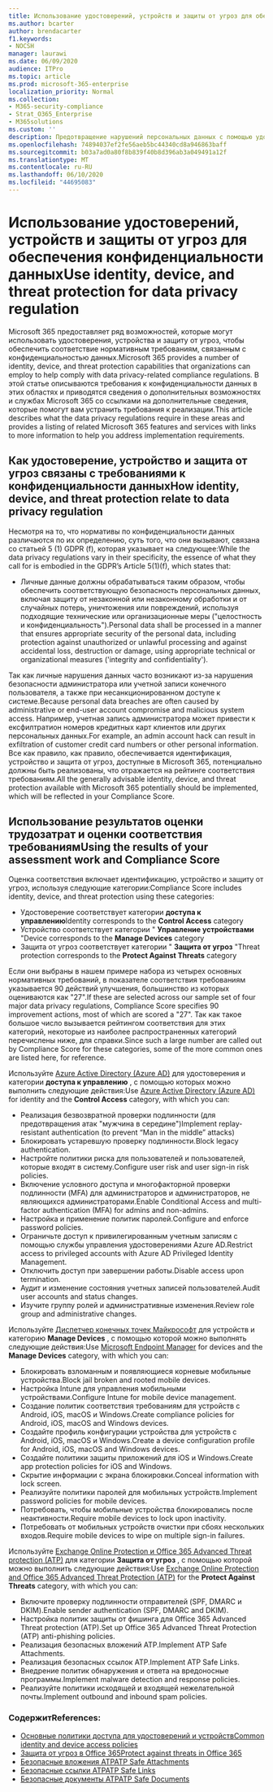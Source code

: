 ```yaml
---
title: Использование удостоверений, устройств и защиты от угроз для обеспечения конфиденциальности данных
ms.author: bcarter
author: brendacarter
f1.keywords:
- NOCSH
manager: laurawi
ms.date: 06/09/2020
audience: ITPro
ms.topic: article
ms.prod: microsoft-365-enterprise
localization_priority: Normal
ms.collection:
- M365-security-compliance
- Strat_O365_Enterprise
- M365solutions
ms.custom: ''
description: Предотвращение нарушений персональных данных с помощью удостоверений, устройств и служб защиты от угроз Microsoft 365.
ms.openlocfilehash: 74894037ef2fe56aeb5bc44340cd8a946863baff
ms.sourcegitcommit: b03a7ad0a80f8b839f40b8d396ab3a049491a12f
ms.translationtype: MT
ms.contentlocale: ru-RU
ms.lasthandoff: 06/10/2020
ms.locfileid: "44695083"
---
```

# <a name="use-identity-device-and-threat-protection-for-data-privacy-regulation"></a><span data-ttu-id="c6920-103">Использование удостоверений, устройств и защиты от угроз для обеспечения конфиденциальности данных</span><span class="sxs-lookup"><span data-stu-id="c6920-103">Use identity, device, and threat protection for data privacy regulation</span></span>

<span data-ttu-id="c6920-104">Microsoft 365 предоставляет ряд возможностей, которые могут использовать удостоверения, устройства и защиту от угроз, чтобы обеспечить соответствие нормативным требованиям, связанным с конфиденциальностью данных.</span><span class="sxs-lookup"><span data-stu-id="c6920-104">Microsoft 365 provides a number of identity, device, and threat protection capabilities that organizations can employ to help comply with data privacy-related compliance regulations.</span></span> <span data-ttu-id="c6920-105">В этой статье описываются требования к конфиденциальности данных в этих областях и приводятся сведения о дополнительных возможностях и службах Microsoft 365 со ссылками на дополнительные сведения, которые помогут вам устранить требования к реализации.</span><span class="sxs-lookup"><span data-stu-id="c6920-105">This article describes what the data privacy regulations require in these areas and provides a listing of related Microsoft 365 features and services with links to more information to help you address implementation requirements.</span></span>

## <a name="how-identity-device-and-threat-protection-relate-to-data-privacy-regulation"></a><span data-ttu-id="c6920-106">Как удостоверение, устройство и защита от угроз связаны с требованиями к конфиденциальности данных</span><span class="sxs-lookup"><span data-stu-id="c6920-106">How identity, device, and threat protection relate to data privacy regulation</span></span>

<span data-ttu-id="c6920-107">Несмотря на то, что нормативы по конфиденциальности данных различаются по их определению, суть того, что они вызывают, связана со статьей 5 (1) GDPR (f), которая указывает на следующее:</span><span class="sxs-lookup"><span data-stu-id="c6920-107">While the data privacy regulations vary in their specificity, the essence of what they call for is embodied in the GDPR’s Article 5(1)(f), which states that:</span></span> 

- <span data-ttu-id="c6920-108">Личные данные должны обрабатываться таким образом, чтобы обеспечить соответствующую безопасность персональных данных, включая защиту от незаконной или незаконному обработки и от случайных потерь, уничтожения или повреждений, используя подходящие технические или организационные меры ("целостность и конфиденциальность").</span><span class="sxs-lookup"><span data-stu-id="c6920-108">Personal data shall be processed in a manner that ensures appropriate security of the personal data, including protection against unauthorized or unlawful processing and against accidental loss, destruction or damage, using appropriate technical or organizational measures ('integrity and confidentiality').</span></span>

<span data-ttu-id="c6920-109">Так как личные нарушения данных часто возникают из-за нарушения безопасности администратора или учетной записи конечного пользователя, а также при несанкционированном доступе к системе.</span><span class="sxs-lookup"><span data-stu-id="c6920-109">Because personal data breaches are often caused by administrative or end-user account compromise and malicious system access.</span></span> <span data-ttu-id="c6920-110">Например, учетная запись администратора может привести к ексфилтратион номеров кредитных карт клиентов или других персональных данных.</span><span class="sxs-lookup"><span data-stu-id="c6920-110">For example, an admin account hack can result in exfiltration of customer credit card numbers or other personal information.</span></span> <span data-ttu-id="c6920-111">Все как правило, как правило, обеспечивается идентификация, устройство и защита от угроз, доступные в Microsoft 365, потенциально должны быть реализованы, что отражается на рейтинге соответствия требованиям.</span><span class="sxs-lookup"><span data-stu-id="c6920-111">All the generally advisable identity, device, and threat protection available with Microsoft 365 potentially should be implemented, which will be reflected in your Compliance Score.</span></span>

## <a name="using-the-results-of-your-assessment-work-and-compliance-score"></a><span data-ttu-id="c6920-112">Использование результатов оценки трудозатрат и оценки соответствия требованиям</span><span class="sxs-lookup"><span data-stu-id="c6920-112">Using the results of your assessment work and Compliance Score</span></span>

<span data-ttu-id="c6920-113">Оценка соответствия включает идентификацию, устройство и защиту от угроз, используя следующие категории:</span><span class="sxs-lookup"><span data-stu-id="c6920-113">Compliance Score includes identity, device, and threat protection using these categories:</span></span>

- <span data-ttu-id="c6920-114">Удостоверение соответствует категории **доступа к управлению**</span><span class="sxs-lookup"><span data-stu-id="c6920-114">Identity corresponds to the **Control Access** category</span></span>
- <span data-ttu-id="c6920-115">Устройство соответствует категории " **Управление устройствами** "</span><span class="sxs-lookup"><span data-stu-id="c6920-115">Device corresponds to the **Manage Devices** category</span></span>
- <span data-ttu-id="c6920-116">Защита от угроз соответствует категории " **Защита от угроз** "</span><span class="sxs-lookup"><span data-stu-id="c6920-116">Threat protection corresponds to the **Protect Against Threats** category</span></span>
 
<span data-ttu-id="c6920-117">Если они выбраны в нашем примере набора из четырех основных нормативных требований, в показателе соответствия требованиям указывается 90 действий улучшения, большинство из которых оцениваются как "27".</span><span class="sxs-lookup"><span data-stu-id="c6920-117">If these are selected across our sample set of four major data privacy regulations, Compliance Score specifies 90 improvement actions, most of which are scored a "27".</span></span> <span data-ttu-id="c6920-118">Так как такое большое число вызывается рейтингом соответствия для этих категорий, некоторые из наиболее распространенных категорий перечислены ниже, для справки.</span><span class="sxs-lookup"><span data-stu-id="c6920-118">Since such a large number are called out by Compliance Score for these categories, some of the more common ones are listed here, for reference.</span></span>

<span data-ttu-id="c6920-119">Используйте [Azure Active Directory (Azure AD)](https://azure.microsoft.com/services/active-directory/) для удостоверения и категории **доступа к управлению** , с помощью которых можно выполнить следующие действия:</span><span class="sxs-lookup"><span data-stu-id="c6920-119">Use [Azure Active Directory (Azure AD)](https://azure.microsoft.com/services/active-directory/) for identity and the **Control Access** category, with which you can:</span></span>

- <span data-ttu-id="c6920-120">Реализация безвозвратной проверки подлинности (для предотвращения атак "мужчина в середине")</span><span class="sxs-lookup"><span data-stu-id="c6920-120">Implement replay-resistant authentication (to prevent “Man in the middle” attacks)</span></span>
- <span data-ttu-id="c6920-121">Блокировать устаревшую проверку подлинности.</span><span class="sxs-lookup"><span data-stu-id="c6920-121">Block legacy authentication.</span></span>
- <span data-ttu-id="c6920-122">Настройте политики риска для пользователей и пользователей, которые входят в систему.</span><span class="sxs-lookup"><span data-stu-id="c6920-122">Configure user risk and user sign-in risk policies.</span></span>
- <span data-ttu-id="c6920-123">Включение условного доступа и многофакторной проверки подлинности (MFA) для администраторов и администраторов, не являющихся администраторами.</span><span class="sxs-lookup"><span data-stu-id="c6920-123">Enable Conditional Access and multi-factor authentication (MFA) for admins and non-admins.</span></span>
- <span data-ttu-id="c6920-124">Настройка и применение политик паролей.</span><span class="sxs-lookup"><span data-stu-id="c6920-124">Configure and enforce password policies.</span></span>
- <span data-ttu-id="c6920-125">Ограничьте доступ к привилегированным учетным записям с помощью службы управления удостоверениями Azure AD.</span><span class="sxs-lookup"><span data-stu-id="c6920-125">Restrict access to privileged accounts with Azure AD Privileged Identity Management.</span></span>
- <span data-ttu-id="c6920-126">Отключить доступ при завершении работы.</span><span class="sxs-lookup"><span data-stu-id="c6920-126">Disable access upon termination.</span></span>
- <span data-ttu-id="c6920-127">Аудит и изменение состояния учетных записей пользователей.</span><span class="sxs-lookup"><span data-stu-id="c6920-127">Audit user accounts and status changes.</span></span>
- <span data-ttu-id="c6920-128">Изучите группу ролей и административные изменения.</span><span class="sxs-lookup"><span data-stu-id="c6920-128">Review role group and administrative changes.</span></span>

<span data-ttu-id="c6920-129">Используйте [Диспетчер конечных точек Майкрософт](https://www.microsoft.com/microsoft-365/microsoft-endpoint-manager) для устройств и категорию **Manage Devices** , с помощью которой можно выполнять следующие действия:</span><span class="sxs-lookup"><span data-stu-id="c6920-129">Use [Microsoft Endpoint Manager](https://www.microsoft.com/microsoft-365/microsoft-endpoint-manager) for devices and the **Manage Devices** category, with which you can:</span></span>

- <span data-ttu-id="c6920-130">Блокировать взломанным и появляющиеся корневые мобильные устройства.</span><span class="sxs-lookup"><span data-stu-id="c6920-130">Block jail broken and rooted mobile devices.</span></span>
- <span data-ttu-id="c6920-131">Настройка Intune для управления мобильными устройствами.</span><span class="sxs-lookup"><span data-stu-id="c6920-131">Configure Intune for mobile device management.</span></span>
- <span data-ttu-id="c6920-132">Создание политик соответствия требованиям для устройств с Android, iOS, macOS и Windows.</span><span class="sxs-lookup"><span data-stu-id="c6920-132">Create compliance policies for Android, iOS, macOS and Windows devices.</span></span>
- <span data-ttu-id="c6920-133">Создайте профиль конфигурации устройства для устройств с Android, iOS, macOS и Windows.</span><span class="sxs-lookup"><span data-stu-id="c6920-133">Create a device configuration profile for Android, iOS, macOS and Windows devices.</span></span>
- <span data-ttu-id="c6920-134">Создайте политики защиты приложений для iOS и Windows.</span><span class="sxs-lookup"><span data-stu-id="c6920-134">Create app protection policies for iOS and Windows.</span></span>
- <span data-ttu-id="c6920-135">Скрытие информации с экрана блокировки.</span><span class="sxs-lookup"><span data-stu-id="c6920-135">Conceal information with lock screen.</span></span>
- <span data-ttu-id="c6920-136">Реализуйте политики паролей для мобильных устройств.</span><span class="sxs-lookup"><span data-stu-id="c6920-136">Implement password policies for mobile devices.</span></span>
- <span data-ttu-id="c6920-137">Потребовать, чтобы мобильные устройства блокировались после неактивности.</span><span class="sxs-lookup"><span data-stu-id="c6920-137">Require mobile devices to lock upon inactivity.</span></span>
- <span data-ttu-id="c6920-138">Потребовать от мобильных устройств очистки при сбоях нескольких входов.</span><span class="sxs-lookup"><span data-stu-id="c6920-138">Require mobile devices to wipe on multiple sign-in failures.</span></span>

<span data-ttu-id="c6920-139">Используйте [Exchange Online Protection и Office 365 Advanced Threat protection (ATP)](../security/office-365-security/office-365-atp.md) для категории **Защита от угроз** , с помощью которой можно выполнить следующие действия:</span><span class="sxs-lookup"><span data-stu-id="c6920-139">Use [Exchange Online Protection and Office 365 Advanced Threat Protection (ATP)](../security/office-365-security/office-365-atp.md) for the **Protect Against Threats** category, with which you can:</span></span>

- <span data-ttu-id="c6920-140">Включите проверку подлинности отправителей (SPF, DMARC и DKIM).</span><span class="sxs-lookup"><span data-stu-id="c6920-140">Enable sender authentication (SPF, DMARC and DKIM).</span></span>
- <span data-ttu-id="c6920-141">Настройка политик защиты от фишинга для Office 365 Advanced Threat protection (ATP).</span><span class="sxs-lookup"><span data-stu-id="c6920-141">Set up Office 365 Advanced Threat Protection (ATP) anti-phishing policies.</span></span>
- <span data-ttu-id="c6920-142">Реализация безопасных вложений ATP.</span><span class="sxs-lookup"><span data-stu-id="c6920-142">Implement ATP Safe Attachments.</span></span>
- <span data-ttu-id="c6920-143">Реализация безопасных ссылок ATP.</span><span class="sxs-lookup"><span data-stu-id="c6920-143">Implement ATP Safe Links.</span></span>
- <span data-ttu-id="c6920-144">Внедрение политик обнаружения и ответа на вредоносные программы.</span><span class="sxs-lookup"><span data-stu-id="c6920-144">Implement malware detection and response policies.</span></span>
- <span data-ttu-id="c6920-145">Реализуйте политики исходящей и входящей нежелательной почты.</span><span class="sxs-lookup"><span data-stu-id="c6920-145">Implement outbound and inbound spam policies.</span></span>

### <a name="references"></a><span data-ttu-id="c6920-146">Содержит</span><span class="sxs-lookup"><span data-stu-id="c6920-146">References:</span></span>

- [<span data-ttu-id="c6920-147">Основные политики доступа для удостоверений и устройств</span><span class="sxs-lookup"><span data-stu-id="c6920-147">Common identity and device access policies</span></span>](../enterprise/identity-access-policies.md)
- [<span data-ttu-id="c6920-148">Защита от угроз в Office 365</span><span class="sxs-lookup"><span data-stu-id="c6920-148">Protect against threats in Office 365</span></span>](https://support.office.com/article/protect-against-threats-in-office-365-b10023f6-f30f-45d3-b3ad-b71aa4aa0d58)
- [<span data-ttu-id="c6920-149">Безопасные вложения ATP</span><span class="sxs-lookup"><span data-stu-id="c6920-149">ATP Safe Attachments</span></span>](../security/office-365-security/atp-safe-attachments.md)
- [<span data-ttu-id="c6920-150">Безопасные ссылки ATP</span><span class="sxs-lookup"><span data-stu-id="c6920-150">ATP Safe Links</span></span>](../security/office-365-security/atp-safe-links.md)
- [<span data-ttu-id="c6920-151">Безопасные документы ATP</span><span class="sxs-lookup"><span data-stu-id="c6920-151">ATP Safe Documents</span></span>](../security/office-365-security/safe-docs.md)

